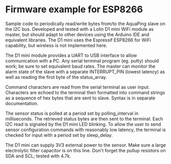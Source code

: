 # Firmware example for ESP8266

Sample code to periodically read/write bytes from/to the AquaPing slave on the I2C bus. 
    Developed and tested with a Lolin D1 mini WiFi module as master, but should adapt to 
    other devices using the Arduino IDE and equivalent libraries. The D1 mini uses the Espressif ESP8266 for WiFi capability, 
    but wireless is not implemented here.
    
 The D1 mini module provides a UART to USB interface to allow communication with a PC. 
    Any serial terminal program (eg. putty) should work; be sure to set equivalent baud rates. 
    The master can monitor the alarm state of the slave with a separate INTERRUPT_PIN (lowest latency) 
    as well as reading the first byte of the status_array. 
    
 Command characters are read from the serial terminal as user input. Characters are echoed to 
    the terminal then formatted into command strings as a sequence of hex bytes that are sent to slave. 
    Syntax is in separate documentation.

 The sensor status is polled at a period set by polling_interval in milliseconds. The retrieved 
    status bytes are then sent to the terminal. Each I2C read is signaled by the D1 mini LED blinking. 
    To allow the user to send sensor configuration commands with reasonably low latency, the terminal 
    is checked for input with a period set by sleep_delay.

The D1 mini can supply 3V3 external power to the sensor.
    Make sure a large electrolytic filter capacitor is on this line.
    Don't forget the pullup resistors on SDA and SCL; tested with 4.7k.
  

